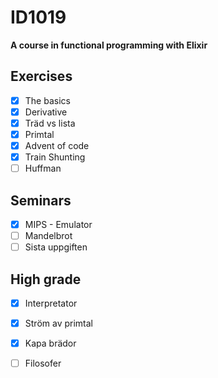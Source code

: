 # ID1019

**A course in functional programming with Elixir**

## Exercises
- [x] The basics
- [x] Derivative
- [x] Träd vs lista
- [x] Primtal
- [x] Advent of code
- [x] Train Shunting
- [ ] Huffman
## Seminars
- [x] MIPS - Emulator
- [ ] Mandelbrot
- [ ] Sista uppgiften
## High grade
- [x] Interpretator
- [x] Ström av primtal
- [x] Kapa brädor
- [ ] Filosofer

